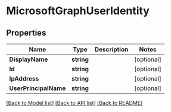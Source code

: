 # MicrosoftGraphUserIdentity

## Properties

Name | Type | Description | Notes
------------ | ------------- | ------------- | -------------
**DisplayName** | **string** |  | [optional] 
**Id** | **string** |  | [optional] 
**IpAddress** | **string** |  | [optional] 
**UserPrincipalName** | **string** |  | [optional] 

[[Back to Model list]](../README.md#documentation-for-models) [[Back to API list]](../README.md#documentation-for-api-endpoints) [[Back to README]](../README.md)


